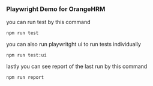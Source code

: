 ### Playwright Demo for OrangeHRM

you can run test by this command

`npm run test`

you can also run playwritght ui to run tests individually

`npm run test:ui`

lastly you can see report of the last run by this command

`npm run report`
